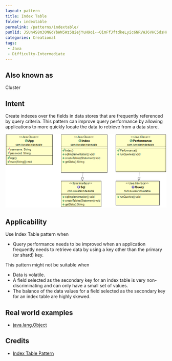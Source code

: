 ```yaml
---
layout: pattern
title: Index Table
folder: indextable
permalink: /patterns/indextable/
pumlid: JSUn4S8m30NGdYbWW5Wz5QiejYuH9oi--OimFfJftdkeLyic6NRVWJ6VHC5dsHHxhZabwk4GHwb79xKy6HpqvWylJQPklWm697nIv_a7gJVvWbSJ4jHBIqOl8xlTNl83
categories: Creational
tags:
 - Java
 - Difficulty-Intermediate
---
```


## Also known as
Cluster

## Intent
Create indexes over the fields in data stores that are frequently referenced by query criteria. This pattern can improve query performance by allowing applications to more quickly locate the data to retrieve from a data store.

![alt text](./etc/indextable.png "Index Table")

## Applicability
Use Index Table pattern when

* Query performance needs to be improved when an application frequently needs to retrieve data by using a key other than the primary (or shard) key.

This pattern might not be suitable when

* Data is volatile.
* A field selected as the secondary key for an index table is very non-discriminating and can only have a small set of values.
* The balance of the data values for a field selected as the secondary key for an index table are highly skewed.

## Real world examples

* [java.lang.Object](https://docs.datastax.com/en/drivers/java/3.0/com/datastax/driver/core/schemabuilder/CreateIndex.html)

## Credits

* [Index Table Pattern](https://msdn.microsoft.com/en-us/library/dn589791.aspx)
